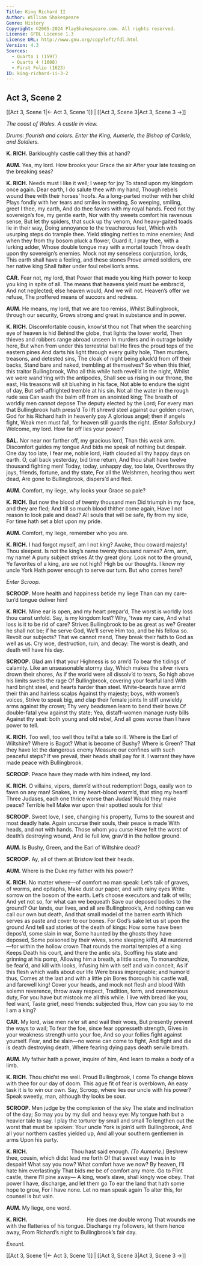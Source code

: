 ```yaml
---
Title: King Richard II
Author: William Shakespeare
Genre: History
Copyright: ©2005-2024 PlayShakespeare.com. All rights reserved.
License: GFDL License 1.3
License URL: http://www.gnu.org/copyleft/fdl.html
Version: 4.3
Sources:
  - Quarto 1 (1597)
  - Quarto 4 (1608)
  - First Folio (1623)
ID: king-richard-ii-3-2
---
```


## Act 3, Scene 2
[[Act 3, Scene 1|← Act 3, Scene 1]] | [[Act 3, Scene 3|Act 3, Scene 3 →]]

*The coast of Wales. A castle in view.*

*Drums: flourish and colors. Enter the King, Aumerle, the Bishop of Carlisle, and Soldiers.*

**K. RICH.**
Barkloughly castle call they this at hand?

**AUM.**
Yea, my lord. How brooks your Grace the air
After your late tossing on the breaking seas?

**K. RICH.**
Needs must I like it well; I weep for joy
To stand upon my kingdom once again.
Dear earth, I do salute thee with my hand,
Though rebels wound thee with their horses’ hoofs.
As a long-parted mother with her child
Plays fondly with her tears and smiles in meeting,
So weeping, smiling, greet I thee, my earth,
And do thee favors with my royal hands.
Feed not thy sovereign’s foe, my gentle earth,
Nor with thy sweets comfort his ravenous sense,
But let thy spiders, that suck up thy venom,
And heavy-gaited toads lie in their way,
Doing annoyance to the treacherous feet,
Which with usurping steps do trample thee.
Yield stinging nettles to mine enemies;
And when they from thy bosom pluck a flower,
Guard it, I pray thee, with a lurking adder,
Whose double tongue may with a mortal touch
Throw death upon thy sovereign’s enemies.
Mock not my senseless conjuration, lords,
This earth shall have a feeling, and these stones
Prove armed soldiers, ere her native king
Shall falter under foul rebellion’s arms.

**CAR.**
Fear not, my lord, that Power that made you king
Hath power to keep you king in spite of all.
The means that heavens yield must be embrac’d,
And not neglected; else heaven would,
And we will not. Heaven’s offer we refuse,
The proffered means of succors and redress.

**AUM.**
He means, my lord, that we are too remiss,
Whilst Bullingbrook, through our security,
Grows strong and great in substance and in power.

**K. RICH.**
Discomfortable cousin, know’st thou not
That when the searching eye of heaven is hid
Behind the globe, that lights the lower world,
Then thieves and robbers range abroad unseen
In murders and in outrage boldly here,
But when from under this terrestrial ball
He fires the proud tops of the eastern pines
And darts his light through every guilty hole,
Then murders, treasons, and detested sins,
The cloak of night being pluck’d from off their backs,
Stand bare and naked, trembling at themselves?
So when this thief, this traitor Bullingbrook,
Who all this while hath revell’d in the night,
Whilst we were wand’ring with the antipodes,
Shall see us rising in our throne, the east,
His treasons will sit blushing in his face,
Not able to endure the sight of day,
But self-affrighted tremble at his sin.
Not all the water in the rough rude sea
Can wash the balm off from an anointed king;
The breath of worldly men cannot depose
The deputy elected by the Lord;
For every man that Bullingbrook hath press’d
To lift shrewd steel against our golden crown,
God for his Richard hath in heavenly pay
A glorious angel; then if angels fight,
Weak men must fall, for heaven still guards the right.
*(Enter Salisbury.)*
Welcome, my lord. How far off lies your power?

**SAL.**
Nor near nor farther off, my gracious lord,
Than this weak arm. Discomfort guides my tongue
And bids me speak of nothing but despair.
One day too late, I fear me, noble lord,
Hath clouded all thy happy days on earth.
O, call back yesterday, bid time return,
And thou shalt have twelve thousand fighting men!
Today, today, unhappy day, too late,
Overthrows thy joys, friends, fortune, and thy state,
For all the Welshmen, hearing thou wert dead,
Are gone to Bullingbrook, dispers’d and fled.

**AUM.**
Comfort, my liege, why looks your Grace so pale?

**K. RICH.**
But now the blood of twenty thousand men
Did triumph in my face, and they are fled;
And till so much blood thither come again,
Have I not reason to look pale and dead?
All souls that will be safe, fly from my side,
For time hath set a blot upon my pride.

**AUM.**
Comfort, my liege, remember who you are.

**K. RICH.**
I had forgot myself, am I not king?
Awake, thou coward majesty! Thou sleepest.
Is not the king’s name twenty thousand names?
Arm, arm, my name! A puny subject strikes
At thy great glory. Look not to the ground,
Ye favorites of a king, are we not high?
High be our thoughts. I know my uncle York
Hath power enough to serve our turn. But who comes here?

*Enter Scroop.*

**SCROOP.**
More health and happiness betide my liege
Than can my care-tun’d tongue deliver him!

**K. RICH.**
Mine ear is open, and my heart prepar’d,
The worst is worldly loss thou canst unfold.
Say, is my kingdom lost? Why, ’twas my care,
And what loss is it to be rid of care?
Strives Bullingbrook to be as great as we?
Greater he shall not be; if he serve God,
We’ll serve Him too, and be his fellow so.
Revolt our subjects? That we cannot mend,
They break their faith to God as well as us.
Cry woe, destruction, ruin, and decay:
The worst is death, and death will have his day.

**SCROOP.**
Glad am I that your Highness is so arm’d
To bear the tidings of calamity.
Like an unseasonable stormy day,
Which makes the silver rivers drown their shores,
As if the world were all dissolv’d to tears,
So high above his limits swells the rage
Of Bullingbrook, covering your fearful land
With hard bright steel, and hearts harder than steel.
White-beards have arm’d their thin and hairless scalps
Against thy majesty; boys, with women’s voices,
Strive to speak big, and clap their female joints
In stiff unwieldy arms against thy crown;
Thy very beadsmen learn to bend their bows
Of double-fatal yew against thy state;
Yea, distaff-women manage rusty bills
Against thy seat: both young and old rebel,
And all goes worse than I have power to tell.

**K. RICH.**
Too well, too well thou tell’st a tale so ill.
Where is the Earl of Wiltshire? Where is Bagot?
What is become of Bushy? Where is Green?
That they have let the dangerous enemy
Measure our confines with such peaceful steps?
If we prevail, their heads shall pay for it.
I warrant they have made peace with Bullingbrook.

**SCROOP.**
Peace have they made with him indeed, my lord.

**K. RICH.**
O villains, vipers, damn’d without redemption!
Dogs, easily won to fawn on any man!
Snakes, in my heart-blood warm’d, that sting my heart!
Three Judases, each one thrice worse than Judas!
Would they make peace? Terrible hell
Make war upon their spotted souls for this!

**SCROOP.**
Sweet love, I see, changing his property,
Turns to the sourest and most deadly hate.
Again uncurse their souls, their peace is made
With heads, and not with hands. Those whom you curse
Have felt the worst of death’s destroying wound,
And lie full low, grav’d in the hollow ground.

**AUM.**
Is Bushy, Green, and the Earl of Wiltshire dead?

**SCROOP.**
Ay, all of them at Bristow lost their heads.

**AUM.**
Where is the Duke my father with his power?

**K. RICH.**
No matter where—of comfort no man speak:
Let’s talk of graves, of worms, and epitaphs,
Make dust our paper, and with rainy eyes
Write sorrow on the bosom of the earth.
Let’s choose executors and talk of wills;
And yet not so, for what can we bequeath
Save our deposed bodies to the ground?
Our lands, our lives, and all are Bullingbrook’s,
And nothing can we call our own but death,
And that small model of the barren earth
Which serves as paste and cover to our bones.
For God’s sake let us sit upon the ground
And tell sad stories of the death of kings:
How some have been depos’d, some slain in war,
Some haunted by the ghosts they have deposed,
Some poisoned by their wives, some sleeping kill’d,
All murdered—for within the hollow crown
That rounds the mortal temples of a king
Keeps Death his court, and there the antic sits,
Scoffing his state and grinning at his pomp,
Allowing him a breath, a little scene,
To monarchize, be fear’d, and kill with looks,
Infusing him with self and vain conceit,
As if this flesh which walls about our life
Were brass impregnable; and humor’d thus,
Comes at the last and with a little pin
Bores thorough his castle wall, and farewell king!
Cover your heads, and mock not flesh and blood
With solemn reverence, throw away respect,
Tradition, form, and ceremonious duty,
For you have but mistook me all this while.
I live with bread like you, feel want,
Taste grief, need friends: subjected thus,
How can you say to me I am a king?

**CAR.**
My lord, wise men ne’er sit and wail their woes,
But presently prevent the ways to wail;
To fear the foe, since fear oppresseth strength,
Gives in your weakness strength unto your foe,
And so your follies fight against yourself.
Fear, and be slain—no worse can come to fight,
And fight and die is death destroying death,
Where fearing dying pays death servile breath.

**AUM.**
My father hath a power, inquire of him,
And learn to make a body of a limb.

**K. RICH.**
Thou chid’st me well. Proud Bullingbrook, I come
To change blows with thee for our day of doom.
This ague fit of fear is overblown,
An easy task it is to win our own.
Say, Scroop, where lies our uncle with his power?
Speak sweetly, man, although thy looks be sour.

**SCROOP.**
Men judge by the complexion of the sky
The state and inclination of the day;
So may you by my dull and heavy eye:
My tongue hath but a heavier tale to say.
I play the torturer by small and small
To lengthen out the worst that must be spoken:
Your uncle York is join’d with Bullingbrook,
And all your northern castles yielded up,
And all your southern gentlemen in arms
Upon his party.

**K. RICH.**
        Thou hast said enough.
*(To Aumerle.)*
Beshrew thee, cousin, which didst lead me forth
Of that sweet way I was in to despair!
What say you now? What comfort have we now?
By heaven, I’ll hate him everlastingly
That bids me be of comfort any more.
Go to Flint castle, there I’ll pine away⁠—
A king, woe’s slave, shall kingly woe obey.
That power I have, discharge, and let them go
To ear the land that hath some hope to grow,
For I have none. Let no man speak again
To alter this, for counsel is but vain.

**AUM.**
My liege, one word.

**K. RICH.**
           He does me double wrong
That wounds me with the flatteries of his tongue.
Discharge my followers, let them hence away,
From Richard’s night to Bullingbrook’s fair day.

*Exeunt.*

[[Act 3, Scene 1|← Act 3, Scene 1]] | [[Act 3, Scene 3|Act 3, Scene 3 →]]